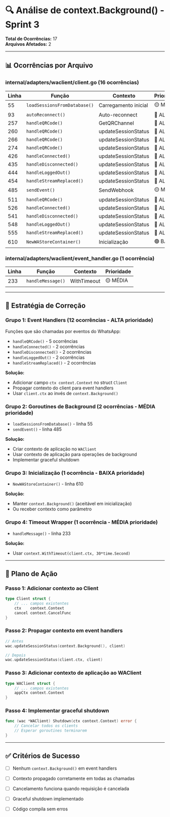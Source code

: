 # 🔍 Análise de context.Background() - Sprint 3

**Total de Ocorrências:** 17  
**Arquivos Afetados:** 2

---

## 📊 Ocorrências por Arquivo

### **internal/adapters/waclient/client.go** (16 ocorrências)

| Linha | Função | Contexto | Prioridade |
|-------|--------|----------|------------|
| 55 | `loadSessionsFromDatabase()` | Carregamento inicial | 🟡 MÉDIA |
| 93 | `autoReconnect()` | Auto-reconnect | 🔴 ALTA |
| 257 | `handleQRCode()` | GetQRChannel | 🔴 ALTA |
| 260 | `handleQRCode()` | updateSessionStatus | 🔴 ALTA |
| 266 | `handleQRCode()` | updateSessionStatus | 🔴 ALTA |
| 274 | `handleQRCode()` | updateSessionStatus | 🔴 ALTA |
| 426 | `handleConnected()` | updateSessionStatus | 🔴 ALTA |
| 435 | `handleDisconnected()` | updateSessionStatus | 🔴 ALTA |
| 444 | `handleLoggedOut()` | updateSessionStatus | 🔴 ALTA |
| 454 | `handleStreamReplaced()` | updateSessionStatus | 🔴 ALTA |
| 485 | `sendEvent()` | SendWebhook | 🟡 MÉDIA |
| 511 | `handleQRCode()` | updateSessionStatus | 🔴 ALTA |
| 526 | `handleConnected()` | updateSessionStatus | 🔴 ALTA |
| 541 | `handleDisconnected()` | updateSessionStatus | 🔴 ALTA |
| 548 | `handleLoggedOut()` | updateSessionStatus | 🔴 ALTA |
| 555 | `handleStreamReplaced()` | updateSessionStatus | 🔴 ALTA |
| 610 | `NewWAStoreContainer()` | Inicialização | 🟢 BAIXA |

### **internal/adapters/waclient/event_handler.go** (1 ocorrência)

| Linha | Função | Contexto | Prioridade |
|-------|--------|----------|------------|
| 233 | `handleMessage()` | WithTimeout | 🟡 MÉDIA |

---

## 🎯 Estratégia de Correção

### **Grupo 1: Event Handlers (12 ocorrências - ALTA prioridade)**
Funções que são chamadas por eventos do WhatsApp:
- `handleQRCode()` - 5 ocorrências
- `handleConnected()` - 2 ocorrências
- `handleDisconnected()` - 2 ocorrências
- `handleLoggedOut()` - 2 ocorrências
- `handleStreamReplaced()` - 2 ocorrências

**Solução:**
- Adicionar campo `ctx context.Context` no struct `Client`
- Propagar contexto do client para event handlers
- Usar `client.ctx` ao invés de `context.Background()`

### **Grupo 2: Goroutines de Background (2 ocorrências - MÉDIA prioridade)**
- `loadSessionsFromDatabase()` - linha 55
- `sendEvent()` - linha 485

**Solução:**
- Criar contexto de aplicação no `WAClient`
- Usar contexto de aplicação para operações de background
- Implementar graceful shutdown

### **Grupo 3: Inicialização (1 ocorrência - BAIXA prioridade)**
- `NewWAStoreContainer()` - linha 610

**Solução:**
- Manter `context.Background()` (aceitável em inicialização)
- Ou receber contexto como parâmetro

### **Grupo 4: Timeout Wrapper (1 ocorrência - MÉDIA prioridade)**
- `handleMessage()` - linha 233

**Solução:**
- Usar `context.WithTimeout(client.ctx, 30*time.Second)`

---

## 📝 Plano de Ação

### **Passo 1: Adicionar contexto ao Client**
```go
type Client struct {
    // ... campos existentes
    ctx    context.Context
    cancel context.CancelFunc
}
```

### **Passo 2: Propagar contexto em event handlers**
```go
// Antes
wac.updateSessionStatus(context.Background(), client)

// Depois
wac.updateSessionStatus(client.ctx, client)
```

### **Passo 3: Adicionar contexto de aplicação ao WAClient**
```go
type WAClient struct {
    // ... campos existentes
    appCtx context.Context
}
```

### **Passo 4: Implementar graceful shutdown**
```go
func (wac *WAClient) Shutdown(ctx context.Context) error {
    // Cancelar todos os clients
    // Esperar goroutines terminarem
}
```

---

## ✅ Critérios de Sucesso

- [ ] Nenhum `context.Background()` em event handlers
- [ ] Contexto propagado corretamente em todas as chamadas
- [ ] Cancelamento funciona quando requisição é cancelada
- [ ] Graceful shutdown implementado
- [ ] Código compila sem erros

